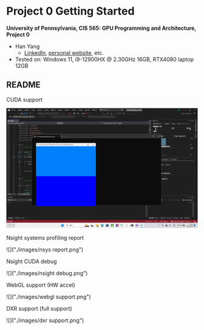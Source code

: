 Project 0 Getting Started
====================

**University of Pennsylvania, CIS 565: GPU Programming and Architecture, Project 0**

* Han Yang
  *  [LinkedIn](https://www.linkedin.com/in/han-yang-0031231a3/), [personal website](https://bdwhst.wixsite.com/portfolio), etc.
* Tested on: Windows 11, i9-12900HX @ 2.30GHz 16GB, RTX4080 laptop 12GB

## README

CUDA support

![](./images/cuda.png)

Nsight systems profiling report

![]("./images/nsys report.png")

Nsight CUDA debug

![]("./images/nsight debug.png")

WebGL support (HW accel)

![]("./images/webgl support.png")

DXR support (full support)

![]("./images/dxr support.png")
